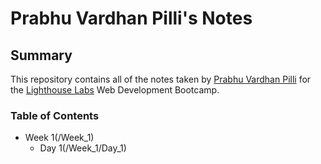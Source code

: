 # Prabhu Vardhan Pilli's Notes

## Summary

This repository contains all of the notes taken by [Prabhu Vardhan Pilli](https://github.com/S550Stang/lighthouse-web-notes/blob/master/README.md) for the [Lighthouse Labs](https://www.lighthouselabs.ca/) Web Development Bootcamp.

### Table of Contents

- Week 1(/Week_1)
  - Day 1(/Week_1/Day_1)

